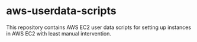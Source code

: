 # aws-userdata-scripts

This repository contains AWS EC2 user data scripts for setting up instances in AWS EC2 with least manual intervention. 

